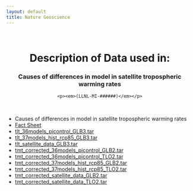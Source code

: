 ```yaml
---
layout: default
title: Nature Geoscience
---
```


<br>

<center>
    <p>
        <h1>Description of Data used in:</h1>
        <h3>Causes of differences in model in satellite tropospheric warming rates</h3>
    </p>

    <p><em>(LLNL-MI-######)</em></p>

</center>
<br>

* Causes of differences in model in satellite tropospheric warming rates
* [Fact Sheet](NG_Fact_sheet_v3.pdf)
* [tlt_36models_picontrol_GLB3.tar](tlt_36models_picontrol_GLB3.tar)
* [tlt_37models_hist_rcp85_GLB3.tar](tlt_37models_hist_rcp85_GLB3.tar)
* [tlt_satellite_data_GLB3.tar](tlt_satellite_data_GLB3.tar])
* [tmt_corrected_36models_picontrol_GLB2.tar](tmt_corrected_36models_picontrol_GLB2.tar)
* [tmt_corrected_36models_picontrol_TLO2.tar](tmt_corrected_36models_picontrol_TLO2.tar)
* [tmt_corrected_37models_hist_rcp85_GLB2.tar](tmt_corrected_37models_hist_rcp85_GLB2.tar)
* [tmt_corrected_37models_hist_rcp85_TLO2.tar](tmt_corrected_37models_hist_rcp85_TLO2.tar)
* [tmt_corrected_satellite_data_GLB2.tar](tmt_corrected_satellite_data_GLB2.tar)
* [tmt_corrected_satellite_data_TLO2.tar](tmt_corrected_satellite_data_TLO2.tar)
